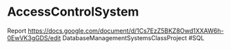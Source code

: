 # AccessControlSystem
Report https://docs.google.com/document/d/1Cs7EzZ5BKZ8Owd1XXAW6h-0EwVK3gGDS/edit
DatabaseManagementSystemsClassProject #SQL
